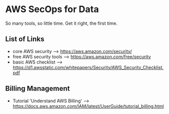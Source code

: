 # AWS SecOps for Data

So many tools, so little time. Get it right, the first time.

## List of Links
- core AWS security --> https://aws.amazon.com/security/
- free AWS security tools --> https://aws.amazon.com/free/security
- basic AWS checklist --> https://d1.awsstatic.com/whitepapers/Security/AWS_Security_Checklist.pdf

## Billing Management
- Tutorial 'Understand AWS Billing' --> https://docs.aws.amazon.com/IAM/latest/UserGuide/tutorial_billing.html